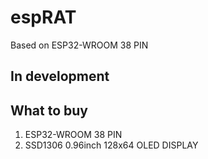 # espRAT
Based on ESP32-WROOM 38 PIN

## In development

## What to buy
1. ESP32-WROOM 38 PIN
2. SSD1306 0.96inch 128x64 OLED DISPLAY
